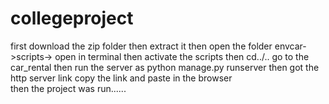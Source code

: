 # collegeproject

first download the zip folder then extract it
then open the folder envcar->scripts-> open in terminal
then activate the scripts
then cd../.. go to the car_rental then run the server as python manage.py runserver
then got the http server link copy the link and paste in the browser  
then the project was run......
